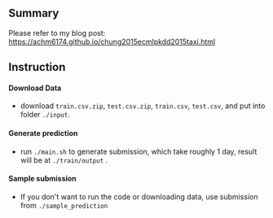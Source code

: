 ## Summary
Please refer to my blog post:
https://achm6174.github.io/chung2015ecmlpkdd2015taxi.html

## Instruction
#### Download Data
* download `train.csv.zip`, `test.csv.zip`, `train.csv`, `test.csv`, and put into folder `./input`.

#### Generate prediction
* run `./main.sh` to generate submission, which take roughly 1 day, result will be at `./train/output` .

#### Sample submission
* If you don't want to run the code or downloading data, use submission from `./sample_prediction`
